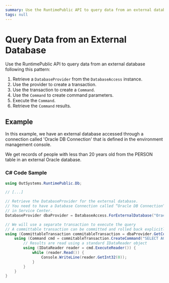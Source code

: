 ```yaml
---
summary: Use the RuntimePublic API to query data from an external database.
tags: null
---
```


# Query Data from an External Database

Use the RuntimePublic API to query data from an external database following this pattern:

1. Retrieve a `DatabaseProvider` from the `DatabaseAccess` instance.
2. Use the provider to create a transaction.
3. Use the transaction to create a `Command`.
4. Use the `Command` to create command parameters.
5. Execute the `Command`.
6. Retrieve the `Command` results. 

## Example

In this example, we have an external database accessed through a connection called 'Oracle DB Connection' that is defined in the environment management console.

We get records of people with less than 20 years old from the PERSON table in an external Oracle database.

### C\# Code Sample

```csharp
using OutSystems.RuntimePublic.Db;

// [...]

// Retrieve the DatabaseProvider for the external database.
// You need to have a Database Connection called “Oracle DB Connection” configured
// in Service Center.
DatabaseProvider dbaProvider = DatabaseAccess.ForExternalDatabase("Oracle DB Connection");

// We will use a separate transaction to execute the query
// A committable transaction can be committed and rolled back explicitly 
using (CommittableTransaction commitableTransaction = dbaProvider.GetCommittableTransaction()) {
    using (Command cmd = commitableTransaction.CreateCommand("SELECT AGE FROM PERSON WHERE AGE < 20")) {
        // Results are read using a standard IDataReader object
        using (IDataReader reader = cmd.ExecuteReader()) {
            while (reader.Read()) {
                Console.WriteLine(reader.GetInt32(0));
            }
        }
    }
}
```

